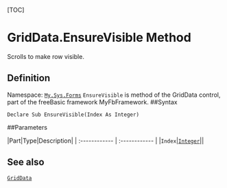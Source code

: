 [TOC]
# GridData.EnsureVisible Method
Scrolls to make row visible.
## Definition
Namespace: [`My.Sys.Forms`](My.Sys.Forms.md)
`EnsureVisible` is method of the GridData control, part of the freeBasic framework MyFbFramework.
##Syntax
```freeBasic
Declare Sub EnsureVisible(Index As Integer)
```

##Parameters

|Part|Type|Description|
| :------------ | :------------ |
|`Index`|[`Integer`]("https://www.freebasic.net/wiki/KeyPgInteger")||
## See also
[`GridData`](GridData.md)
